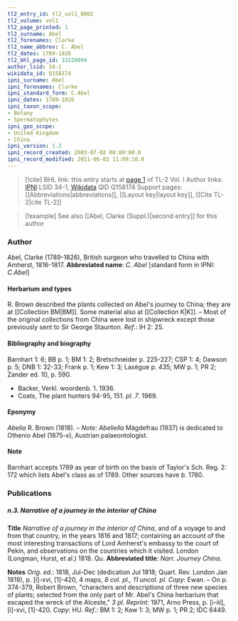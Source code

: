 ```yaml
---
tl2_entry_id: tl2_vol1_0002
tl2_volume: vol1
tl2_page_printed: 1
tl2_surname: Abel
tl2_forenames: Clarke
tl2_name_abbrev: C. Abel
tl2_dates: 1789-1826
tl2_bhl_page_id: 33120094
author_lsid: 34-1
wikidata_id: Q158174
ipni_surname: Abel
ipni_forenames: Clarke
ipni_standard_form: C.Abel
ipni_dates: 1789-1826
ipni_taxon_scope: 
- Botany
- Spermatophytes
ipni_geo_scope: 
- United Kingdom
- China
ipni_version: 1.3
ipni_record_created: 2003-07-02 00:00:00.0
ipni_record_modified: 2011-06-02 11:09:10.0
---
```


> [!cite] BHL link: this entry starts at [page 1](https://www.biodiversitylibrary.org/page/33120094) of TL-2 Vol. I
> Author links: [IPNI](https://www.ipni.org/a/34-1) LSID 34-1, [Wikidata](https://www.wikidata.org/wiki/Q158174) QID Q158174
> Support pages: [[Abbreviations|abbreviations]], [[Layout key|layout key]], [[Cite TL-2|cite TL-2]]

> [!example] See also [[Abel, Clarke (Suppl.)|second entry]] for this author

### Author

Abel, Clarke (1789-1826), British surgeon who travelled to China with Amherst, 1816-1817. 
**Abbreviated name**: *C. Abel* \[standard form in IPNI: *C.Abel*\]

#### Herbarium and types

R. Brown described the plants collected on Abel's journey to China; they are at [[Collection BM|BM]]. Some material also at [[Collection K|K]]. – Most of the original collections from China were lost in shipwreck except those previously sent to Sir George Staunton.
*Ref*.: IH 2: 25.

#### Bibliography and biography

Barnhart 1: 6; BB p. 1; BM 1: 2; Bretschneider p. 225-227; CSP 1: 4; Dawson p. 5; DNB 1: 32-33; Frank p. 1; Kew 1: 3; Lasègue p. 435; MW p. 1; PR 2; Zander ed. 10, p. 590.
- Backer, Verkl. woordenb. 1. 1936.
- Coats, The plant hunters 94-95, 151. *pl. 7*. 1969.

#### Eponymy

*Abelia* R. Brown (1818). – *Note: Abeliella* Mägdefrau (1937) is dedicated to Othenio Abel (1875-x), Austrian palaeontologist.

#### Note

Barnhart accepts 1789 as year of birth on the basis of Taylor's Sch. Reg. 2: 172 which lists Abel's class as of 1789. Other sources have *b*. 1780.

### Publications

##### n.3. Narrative of a journey in the interior of China

**Title**
*Narrative of a journey in the interior of China*, and of a voyage to and from that country, in the years 1816 and 1817; containing an account of the most interesting transactions of Lord Amherst's embassy to the court of Pekin, and observations on the countries which it visited. London (Longman, Hurst, et al.) 1818. Qu.
**Abbreviated title**: *Narr. Journey China*.

**Notes**
*Orig. ed*.: 1818, Jul-Dec (dedication Jul 1818; Quart. Rev. London Jan 1819), p. \[i\]-xvi, \[1\]-420, 4 maps, *8 col. pl., 11 uncol. pl. Copy*: Ewan. – On p. 374-379, Robert Brown, "characters and descriptions of three new species of plants; selected from the only part of Mr. Abel's China herbarium that escaped the wreck of the Alceste," *3 pl*.
*Reprint*: 1971, Arno Press, p. \[i-iii\], \[i\]-xvi, \[1\]-420. *Copy*: HU.
*Ref*.: BM 1: 2; Kew 1: 3; MW p. 1; PR 2; IDC 6449.

